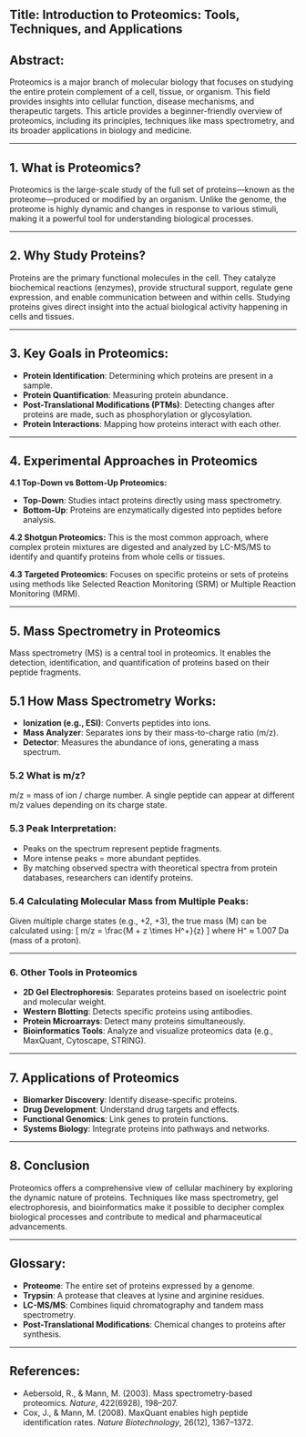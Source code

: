 ## **Title: Introduction to Proteomics: Tools, Techniques, and Applications**

## **Abstract:**
Proteomics is a major branch of molecular biology that focuses on studying the entire protein complement of a cell, tissue, or organism. This field provides insights into cellular function, disease mechanisms, and therapeutic targets. This article provides a beginner-friendly overview of proteomics, including its principles, techniques like mass spectrometry, and its broader applications in biology and medicine.

---

## **1. What is Proteomics?**
Proteomics is the large-scale study of the full set of proteins—known as the proteome—produced or modified by an organism. Unlike the genome, the proteome is highly dynamic and changes in response to various stimuli, making it a powerful tool for understanding biological processes.

---

## **2. Why Study Proteins?**
Proteins are the primary functional molecules in the cell. They catalyze biochemical reactions (enzymes), provide structural support, regulate gene expression, and enable communication between and within cells. Studying proteins gives direct insight into the actual biological activity happening in cells and tissues.

---

## **3. Key Goals in Proteomics:**
- **Protein Identification**: Determining which proteins are present in a sample.
- **Protein Quantification**: Measuring protein abundance.
- **Post-Translational Modifications (PTMs)**: Detecting changes after proteins are made, such as phosphorylation or glycosylation.
- **Protein Interactions**: Mapping how proteins interact with each other.

---

## **4. Experimental Approaches in Proteomics**

 **4.1 Top-Down vs Bottom-Up Proteomics:**
  - **Top-Down**: Studies intact proteins directly using mass spectrometry.
  - **Bottom-Up**: Proteins are enzymatically digested into peptides before analysis.

**4.2 Shotgun Proteomics:**
This is the most common approach, where complex protein mixtures are digested and analyzed by LC-MS/MS to identify and quantify proteins from whole cells or tissues.

**4.3 Targeted Proteomics:**
Focuses on specific proteins or sets of proteins using methods like Selected Reaction Monitoring (SRM) or Multiple Reaction Monitoring (MRM).

---

## **5. Mass Spectrometry in Proteomics**
Mass spectrometry (MS) is a central tool in proteomics. It enables the detection, identification, and quantification of proteins based on their peptide fragments.

## **5.1 How Mass Spectrometry Works:**
  - **Ionization (e.g., ESI)**: Converts peptides into ions.
  - **Mass Analyzer**: Separates ions by their mass-to-charge ratio (m/z).
  - **Detector**: Measures the abundance of ions, generating a mass spectrum.

### **5.2 What is m/z?**
m/z = mass of ion / charge number. A single peptide can appear at different m/z values depending on its charge state.

### **5.3 Peak Interpretation:**
- Peaks on the spectrum represent peptide fragments.
- More intense peaks = more abundant peptides.
- By matching observed spectra with theoretical spectra from protein databases, researchers can identify proteins.

### **5.4 Calculating Molecular Mass from Multiple Peaks:**
Given multiple charge states (e.g., +2, +3), the true mass (M) can be calculated using:
\[ m/z = \frac{M + z \times H^+}{z} \]
where H⁺ ≈ 1.007 Da (mass of a proton).

---

### **6. Other Tools in Proteomics**
- **2D Gel Electrophoresis**: Separates proteins based on isoelectric point and molecular weight.
- **Western Blotting**: Detects specific proteins using antibodies.
- **Protein Microarrays**: Detect many proteins simultaneously.
- **Bioinformatics Tools**: Analyze and visualize proteomics data (e.g., MaxQuant, Cytoscape, STRING).

---

## **7. Applications of Proteomics**
- **Biomarker Discovery**: Identify disease-specific proteins.
- **Drug Development**: Understand drug targets and effects.
- **Functional Genomics**: Link genes to protein functions.
- **Systems Biology**: Integrate proteins into pathways and networks.

---

## **8. Conclusion**
Proteomics offers a comprehensive view of cellular machinery by exploring the dynamic nature of proteins. Techniques like mass spectrometry, gel electrophoresis, and bioinformatics make it possible to decipher complex biological processes and contribute to medical and pharmaceutical advancements.

---

## **Glossary:**
- **Proteome**: The entire set of proteins expressed by a genome.
- **Trypsin**: A protease that cleaves at lysine and arginine residues.
- **LC-MS/MS**: Combines liquid chromatography and tandem mass spectrometry.
- **Post-Translational Modifications**: Chemical changes to proteins after synthesis.

---

## **References:**
- Aebersold, R., & Mann, M. (2003). Mass spectrometry-based proteomics. *Nature*, 422(6928), 198–207.
- Cox, J., & Mann, M. (2008). MaxQuant enables high peptide identification rates. *Nature Biotechnology*, 26(12), 1367–1372.

